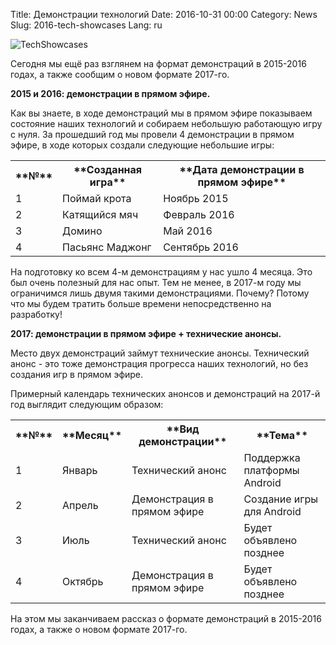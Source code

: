Title: Демонстрации технологий
Date: 2016-10-31 00:00
Category: News
Slug: 2016-tech-showcases
Lang: ru

![TechShowcases][screenshot]


Сегодня мы ещё раз взглянем на формат демонстраций в 2015-2016 годах, а также сообщим о новом формате 2017-го.

**2015 и 2016: демонстрации в прямом эфире.**

Как вы знаете, в ходе демонстраций мы в прямом эфире показываем состояние наших технологий и собираем небольшую работающую игру с нуля.
За прошедший год мы провели 4 демонстрации в прямом эфире, в ходе которых создали следующие небольшие игры:
<table>
<tr>
  <th>**№**</th>
  <th>**Созданная игра**</th>
  <th>**Дата демонстрации в прямом эфире**</th>
</tr>
<tr>
  <td>1</td>
  <td>Поймай крота</td>
  <td>Ноябрь 2015</td>
</tr>
<tr>
  <td>2</td>
  <td>Катящийся мяч</td>
  <td>Февраль 2016</td>
</tr>
<tr>
  <td>3</td>
  <td>Домино</td>
  <td>Май 2016</td>
</tr>
<tr>
  <td>4</td>
  <td>Пасьянс Маджонг</td>
  <td>Сентябрь 2016</td>
</tr>
</table>

На подготовку ко всем 4-м демонстрациям у нас ушло 4 месяца.
Это был очень полезный для нас опыт. Тем не менее, в 2017-м году мы ограничимся лишь двумя такими демонстрациями.
Почему? Потому что мы будем тратить больше времени непосредственно на разработку!

**2017: демонстрации в прямом эфире + технические анонсы.**

Место двух демонстраций займут технические анонсы. Технический анонс - это тоже демонстрация прогресса наших технологий, но без создания игр в прямом эфире.

Примерный календарь технических анонсов и демонстраций на 2017-й год выглядит следующим образом:
<table>
<tr>
  <th>**№**</th>
  <th>**Месяц**</th>
  <th>**Вид демонстрации**</th>
  <th>**Тема**</th>
</tr>
<tr>
  <td>1</td>
  <td>Январь</td>
  <td>Технический анонс</td>
  <td>Поддержка платформы Android</td>
</tr>
<tr>
  <td>2</td>
  <td>Апрель</td>
  <td>Демонстрация в прямом эфире</td>
  <td>Создание игры для Android</td>
</tr>
<tr>
  <td>3</td>
  <td>Июль</td>
  <td>Технический анонс</td>
  <td>Будет объявлено позднее</td>
</tr>
<tr>
  <td>4</td>
  <td>Октябрь</td>
  <td>Демонстрация в прямом эфире</td>
  <td>Будет объявлено позднее</td>
</tr>
</table>

На этом мы заканчиваем рассказ о формате демонстраций в 2015-2016 годах, а также о новом формате 2017-го.

[screenshot]: {attach}/images/2016-10-31_tech-showcases.png
